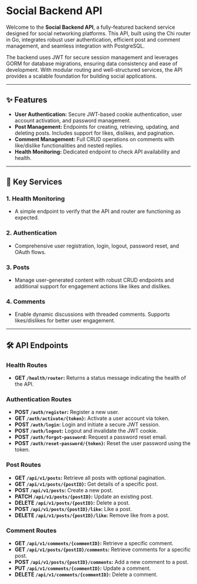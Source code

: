 # Social Backend API

Welcome to the **Social Backend API**, a fully-featured backend service designed for social networking platforms. This API, built using the Chi router in Go, integrates robust user authentication, efficient post and comment management, and seamless integration with PostgreSQL.

The backend uses JWT for secure session management and leverages GORM for database migrations, ensuring data consistency and ease of development. With modular routing and well-structured services, the API provides a scalable foundation for building social applications.

---

## ✨ Features

- **User Authentication:** Secure JWT-based cookie authentication, user account activation, and password management.
- **Post Management:** Endpoints for creating, retrieving, updating, and deleting posts. Includes support for likes, dislikes, and pagination.
- **Comment Management:** Full CRUD operations on comments with like/dislike functionalities and nested replies.
- **Health Monitoring:** Dedicated endpoint to check API availability and health.

---

## 🚀 Key Services

### 1. Health Monitoring
- A simple endpoint to verify that the API and router are functioning as expected.

### 2. Authentication
- Comprehensive user registration, login, logout, password reset, and OAuth flows.

### 3. Posts
- Manage user-generated content with robust CRUD endpoints and additional support for engagement actions like likes and dislikes.

### 4. Comments
- Enable dynamic discussions with threaded comments. Supports likes/dislikes for better user engagement.

---

## 🛠 API Endpoints

### Health Routes
- **GET `/health/router`:** Returns a status message indicating the health of the API.

### Authentication Routes
- **POST `/auth/register`:** Register a new user.
- **GET `/auth/activate/{token}`:** Activate a user account via token.
- **POST `/auth/login`:** Login and initiate a secure JWT session.
- **POST `/auth/logout`:** Logout and invalidate the JWT cookie.
- **POST `/auth/forgot-password`:** Request a password reset email.
- **POST `/auth/reset-password/{token}`:** Reset the user password using the token.

### Post Routes
- **GET `/api/v1/posts`:** Retrieve all posts with optional pagination.
- **GET `/api/v1/posts/{postID}`:** Get details of a specific post.
- **POST `/api/v1/posts`:** Create a new post.
- **PATCH `/api/v1/posts/{postID}`:** Update an existing post.
- **DELETE `/api/v1/posts/{postID}`:** Delete a post.
- **POST `/api/v1/posts/{postID}/like`:** Like a post.
- **DELETE `/api/v1/posts/{postID}/like`:** Remove like from a post.

### Comment Routes
- **GET `/api/v1/comments/{commentID}`:** Retrieve a specific comment.
- **GET `/api/v1/posts/{postID}/comments`:** Retrieve comments for a specific post.
- **POST `/api/v1/posts/{postID}/comments`:** Add a new comment to a post.
- **PUT `/api/v1/comments/{commentID}`:** Update a comment.
- **DELETE `/api/v1/comments/{commentID}`:** Delete a comment.
